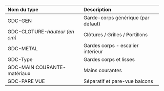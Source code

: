 **Nom du type**|**Description**
:--- | :---
GDC-GEN|Garde-corps générique (par  défaut)
GDC-CLOTURE-_hauteur (en cm)_|Clôtures / Grilles / Portillons
GDC-METAL|Gardes corps - escalier intérieur
GDC-Type|Gardes corps et lisses
GDC-MAIN   COURANTE-matériaux|Mains courantes
GDC-PARE VUE|Séparatif et pare-vue balcons
